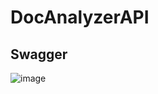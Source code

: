 # DocAnalyzerAPI

## Swagger
![image](https://user-images.githubusercontent.com/38967981/121662598-c6738f80-ca62-11eb-91ec-def6a5040451.png)
